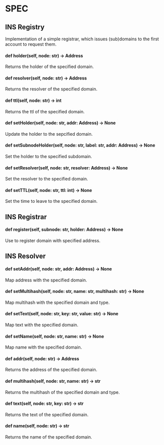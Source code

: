 # SPEC

## INS Registry
Implementation of a simple registrar, which issues (sub)domains to the first account to request them.

#### def holder(self, node: str) -> Address
Returns the holder of the specified domain.

#### def resolver(self, node: str) -> Address
Returns the resolver of the specified domain.

#### def ttl(self, node: str) -> int
Returns the ttl of the specified domain.

#### def setHolder(self, node: str, addr: Address) -> None
Update the holder to the sepcified domain.

#### def setSubnodeHolder(self, node: str, label: str, addr: Address) -> None
Set the holder to the specified subdomain.

#### def setResolver(self, node: str, resolver: Address) -> None
Set the resolver to the specified domain. 

#### def setTTL(self, node: str, ttl: int) -> None
Set the time to leave to the specified domain.

## INS Registrar

#### def register(self, subnode: str, holder: Address) -> None
Use to register domain with specified address.

## INS Resolver

#### def setAddr(self, node: str, addr: Address) -> None
Map address with the specified domain.

#### def setMultihash(self, node: str, name: str, multihash: str) -> None
Map multihash with the specified domain and type.

#### def setText(self, node: str, key: str, value: str) -> None
Map text with the specified domain.

#### def setName(self, node: str, name: str) -> None
Map name with the specified domain.

#### def addr(self, node: str) -> Address
Returns the address of the specified domain.

#### def multihash(self, node: str, name: str) -> str
Returns the multihash of the specified domain and type.

#### def text(self, node: str, key: str) -> str
Returns the text of the specified domain.

#### def name(self, node: str) -> str
Returns the name of the specified domain.

